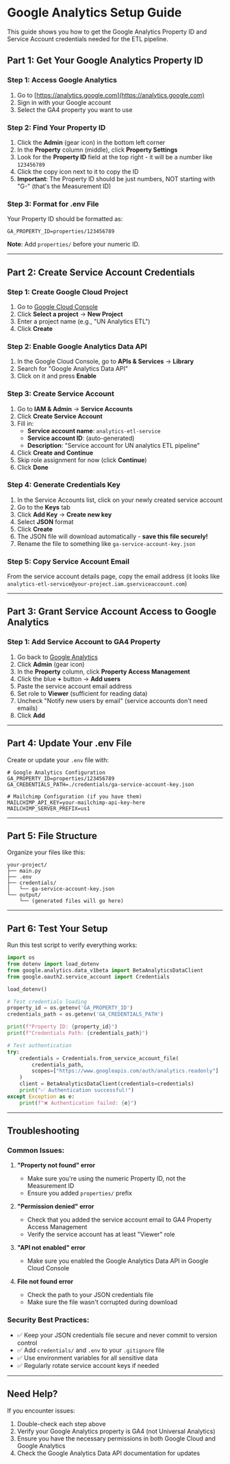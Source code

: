 # Google Analytics Setup Guide

This guide shows you how to get the Google Analytics Property ID and Service Account credentials needed for the ETL pipeline.

## Part 1: Get Your Google Analytics Property ID

### Step 1: Access Google Analytics

1. Go to [https://analytics.google.com](https://analytics.google.com)
2. Sign in with your Google account
3. Select the GA4 property you want to use

### Step 2: Find Your Property ID

1. Click the **Admin** (gear icon) in the bottom left corner
2. In the **Property** column (middle), click **Property Settings**
3. Look for the **Property ID** field at the top right - it will be a number like `123456789`
4. Click the copy icon next to it to copy the ID
5. **Important**: The Property ID should be just numbers, NOT starting with "G-" (that's the Measurement ID)

### Step 3: Format for .env File

Your Property ID should be formatted as:

```
GA_PROPERTY_ID=properties/123456789
```

**Note**: Add `properties/` before your numeric ID.

---

## Part 2: Create Service Account Credentials

### Step 1: Create Google Cloud Project

1. Go to [Google Cloud Console](https://console.cloud.google.com/)
2. Click **Select a project** → **New Project**
3. Enter a project name (e.g., "UN Analytics ETL")
4. Click **Create**

### Step 2: Enable Google Analytics Data API

1. In the Google Cloud Console, go to **APIs & Services** → **Library**
2. Search for "Google Analytics Data API"
3. Click on it and press **Enable**

### Step 3: Create Service Account

1. Go to **IAM & Admin** → **Service Accounts**
2. Click **Create Service Account**
3. Fill in:
   - **Service account name**: `analytics-etl-service`
   - **Service account ID**: (auto-generated)
   - **Description**: "Service account for UN analytics ETL pipeline"
4. Click **Create and Continue**
5. Skip role assignment for now (click **Continue**)
6. Click **Done**

### Step 4: Generate Credentials Key

1. In the Service Accounts list, click on your newly created service account
2. Go to the **Keys** tab
3. Click **Add Key** → **Create new key**
4. Select **JSON** format
5. Click **Create**
6. The JSON file will download automatically - **save this file securely!**
7. Rename the file to something like `ga-service-account-key.json`

### Step 5: Copy Service Account Email

From the service account details page, copy the email address (it looks like `analytics-etl-service@your-project.iam.gserviceaccount.com`)

---

## Part 3: Grant Service Account Access to Google Analytics

### Step 1: Add Service Account to GA4 Property

1. Go back to [Google Analytics](https://analytics.google.com)
2. Click **Admin** (gear icon)
3. In the **Property** column, click **Property Access Management**
4. Click the blue **+** button → **Add users**
5. Paste the service account email address
6. Set role to **Viewer** (sufficient for reading data)
7. Uncheck "Notify new users by email" (service accounts don't need emails)
8. Click **Add**

---

## Part 4: Update Your .env File

Create or update your `.env` file with:

```env
# Google Analytics Configuration
GA_PROPERTY_ID=properties/123456789
GA_CREDENTIALS_PATH=./credentials/ga-service-account-key.json

# Mailchimp Configuration (if you have them)
MAILCHIMP_API_KEY=your-mailchimp-api-key-here
MAILCHIMP_SERVER_PREFIX=us1
```

---

## Part 5: File Structure

Organize your files like this:

```
your-project/
├── main.py
├── .env
├── credentials/
│   └── ga-service-account-key.json
└── output/
    └── (generated files will go here)
```

---

## Part 6: Test Your Setup

Run this test script to verify everything works:

```python
import os
from dotenv import load_dotenv
from google.analytics.data_v1beta import BetaAnalyticsDataClient
from google.oauth2.service_account import Credentials

load_dotenv()

# Test credentials loading
property_id = os.getenv('GA_PROPERTY_ID')
credentials_path = os.getenv('GA_CREDENTIALS_PATH')

print(f"Property ID: {property_id}")
print(f"Credentials Path: {credentials_path}")

# Test authentication
try:
    credentials = Credentials.from_service_account_file(
        credentials_path,
        scopes=["https://www.googleapis.com/auth/analytics.readonly"]
    )
    client = BetaAnalyticsDataClient(credentials=credentials)
    print("✅ Authentication successful!")
except Exception as e:
    print(f"❌ Authentication failed: {e}")
```

---

## Troubleshooting

### Common Issues:

1. **"Property not found" error**

   - Make sure you're using the numeric Property ID, not the Measurement ID
   - Ensure you added `properties/` prefix

2. **"Permission denied" error**

   - Check that you added the service account email to GA4 Property Access Management
   - Verify the service account has at least "Viewer" role

3. **"API not enabled" error**

   - Make sure you enabled the Google Analytics Data API in Google Cloud Console

4. **File not found error**
   - Check the path to your JSON credentials file
   - Make sure the file wasn't corrupted during download

### Security Best Practices:

- ✅ Keep your JSON credentials file secure and never commit to version control
- ✅ Add `credentials/` and `.env` to your `.gitignore` file
- ✅ Use environment variables for all sensitive data
- ✅ Regularly rotate service account keys if needed

---

## Need Help?

If you encounter issues:

1. Double-check each step above
2. Verify your Google Analytics property is GA4 (not Universal Analytics)
3. Ensure you have the necessary permissions in both Google Cloud and Google Analytics
4. Check the Google Analytics Data API documentation for updates
